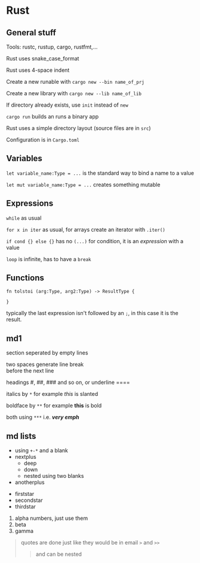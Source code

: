 # Rust

## General stuff

Tools: rustc, rustup, cargo, rustfmt,...

Rust uses snake_case_format

Rust uses 4-space indent

Create a new runable with `cargo new --bin name_of_prj`

Create a new library with `cargo new --lib name_of_lib`

If directory already exists, use `init` instead of `new`

`cargo run` builds an runs a binary app

Rust uses a simple directory layout (source files are in `src`)

Configuration is in `Cargo.toml`

## Variables

`let variable_name:Type = ...` is the standard way to bind a name to a value

`let mut variable_name:Type = ...` creates something mutable

## Expressions

`while` as usual

`for x in iter` as usual, for arrays create an iterator with `.iter()`

`if cond {} else {}` has no `(...)` for condition, it is an *expression* with a value

`loop` is infinite, has to have a `break`


## Functions

```
fn tolstoi (arg:Type, arg2:Type) -> ResultType {

}
```
typically the last expression isn't followed by an `;`, in this case it is the result.


## md1

section seperated by empty lines

two spaces generate line break  
before the next line

headings #, ##, ### and so on, or underline ====

italics by `*` for example *this* is slanted

boldface by `**` for example **this** is bold

both using `***` i.e. ***very emph***

## md lists

+ using `+-*` and a blank
+ nextplus
  - deep
  - down
  - nested using two blanks
+ anotherplus

* firststar
* secondstar
* thirdstar

1. alpha numbers, just use them
1. beta
1. gamma

>quotes are done just like
>they would be in email `>` and `>>`
>>and can be nested
>>
